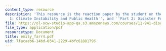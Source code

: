 ```yaml
---
content_type: resource
description: 'This resource is the reaction paper by the student on the topic ''Part
  1: Climate Instability and Public Health'', and ''Part 2: Disaster Funding''.'
file: https://ol-ocw-studio-app-qa.s3.amazonaws.com/courses/11-941-disaster-vulnerability-and-resilience-spring-2005/7facaab614bd034122294bfc61881796_emily_farr4.pdf
file_type: application/pdf
resourcetype: Document
title: emily_farr4.pdf
uid: 7facaab6-14bd-0341-2229-4bfc61881796
---
```


